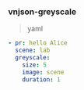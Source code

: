 ### vnjson-greyscale


>yaml
```yaml
- pr: hello Alice
  scene: lab
  greyscale: 
	size: 5
	image: scene
	duration: 1

```